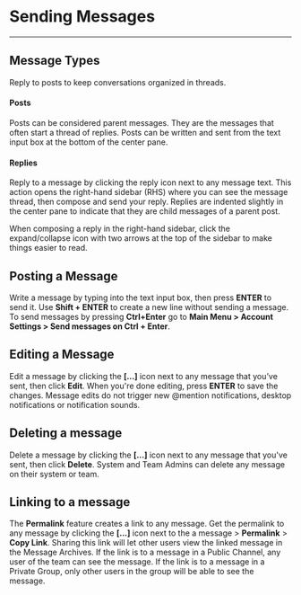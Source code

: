 # Sending Messages
_____

## Message Types
Reply to posts to keep conversations organized in threads.

#### Posts
Posts can be considered parent messages. They are the messages that often start a thread of replies. Posts can be written and sent from the text input box at the bottom of the center pane. 

#### Replies
Reply to a message by clicking the reply icon next to any message text. This action opens the right-hand sidebar (RHS) where you can see the message thread, then compose and send your reply. Replies are indented slightly in the center pane to indicate that they are child messages of a parent post.

When composing a reply in the right-hand sidebar, click the expand/collapse icon with two arrows at the top of the sidebar to make things easier to read.

## Posting a Message
Write a message by typing into the text input box, then press **ENTER** to send it. Use **Shift + ENTER** to create a new line without sending a message. To send messages by pressing **Ctrl+Enter** go to **Main Menu > Account Settings > Send messages on Ctrl + Enter**.

## Editing a Message
Edit a message by clicking the **[...]** icon next to any message that you’ve sent, then click **Edit**. When you're done editing, press **ENTER** to save the changes. Message edits do not trigger new @mention notifications, desktop notifications or notification sounds.

## Deleting a message
Delete a message by clicking the **[...]** icon next to any message that you've sent, then click **Delete**. System and Team Admins can delete any message on their system or team.

## Linking to a message
The **Permalink** feature creates a link to any message. Get the permalink to any message by clicking the **[...]** icon next to the a message  > **Permalink** > **Copy Link**. Sharing this link will let other users view the linked message in the Message Archives. If the link is to a message in a Public Channel, any user of the team can see the message. If the link is to a message in a Private Group, only other users in the group will be able to see the message. 
